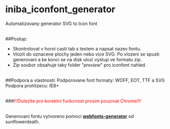 # iniba_iconfont_generator
Automatizovany generator SVG to Icon font<br><br>

##Postup:
- Skontrolovat v horni casti tab s textem a napsat nazev fontu.<br>
- Vlozit do oznacene plochy jeden nebo vice SVG. Po vlozeni se spusti generovani a ke konci se na disk ulozi vystup ve formatu zip.<br>
- Zip soubor obsahuje taky folder "_preview_" pro iconfont nahled.<br><br>

##Podpora a vlastnosti:
Podporovane font formaty: WOFF, EOT, TTF a SVG<br>
Podpora prohlizecu: IE8+<br><br>

###<font color="red">!!!Dulezite pro korektni funkcnost prosim pouzivat Chrome!!!</font><br><br>

Generovani fontu vytvoreno pomoci <a href="https://github.com/sunflowerdeath/webfonts-generator"><b>webfonts-generator</b></a> od sunflowerdeath.
